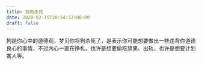 ```yaml
---
title: 将狗杀死
date: 2020-02-15T20:54:12+08:00
draft: false
---
```


狗是你心中的道德观，梦见你将狗杀死了，是表示你可能想要做出一些违背你道德良心的事情，不过内心一直在挣札，也许是想要偷吃禁果、出轨、也许是想要计划害人等。

